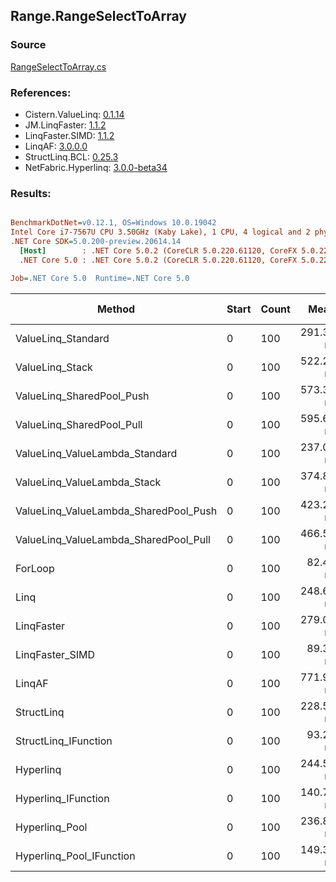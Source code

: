 ﻿## Range.RangeSelectToArray

### Source
[RangeSelectToArray.cs](../LinqBenchmarks/Range/RangeSelectToArray.cs)

### References:
- Cistern.ValueLinq: [0.1.14](https://www.nuget.org/packages/Cistern.ValueLinq/0.1.14)
- JM.LinqFaster: [1.1.2](https://www.nuget.org/packages/JM.LinqFaster/1.1.2)
- LinqFaster.SIMD: [1.1.2](https://www.nuget.org/packages/LinqFaster.SIMD/1.0.3)
- LinqAF: [3.0.0.0](https://www.nuget.org/packages/LinqAF/3.0.0.0)
- StructLinq.BCL: [0.25.3](https://www.nuget.org/packages/StructLinq.BCL/0.25.3)
- NetFabric.Hyperlinq: [3.0.0-beta34](https://www.nuget.org/packages/NetFabric.Hyperlinq/3.0.0-beta34)

### Results:
``` ini

BenchmarkDotNet=v0.12.1, OS=Windows 10.0.19042
Intel Core i7-7567U CPU 3.50GHz (Kaby Lake), 1 CPU, 4 logical and 2 physical cores
.NET Core SDK=5.0.200-preview.20614.14
  [Host]        : .NET Core 5.0.2 (CoreCLR 5.0.220.61120, CoreFX 5.0.220.61120), X64 RyuJIT
  .NET Core 5.0 : .NET Core 5.0.2 (CoreCLR 5.0.220.61120, CoreFX 5.0.220.61120), X64 RyuJIT

Job=.NET Core 5.0  Runtime=.NET Core 5.0  

```
|                                Method | Start | Count |      Mean |    Error |   StdDev | Ratio | RatioSD |  Gen 0 | Gen 1 | Gen 2 | Allocated |
|-------------------------------------- |------ |------ |----------:|---------:|---------:|------:|--------:|-------:|------:|------:|----------:|
|                    ValueLinq_Standard |     0 |   100 | 291.37 ns | 1.322 ns | 1.172 ns |  3.53 |    0.02 | 0.2027 |     - |     - |     424 B |
|                       ValueLinq_Stack |     0 |   100 | 522.21 ns | 1.901 ns | 1.685 ns |  6.33 |    0.03 | 0.3166 |     - |     - |     664 B |
|             ValueLinq_SharedPool_Push |     0 |   100 | 573.30 ns | 2.205 ns | 1.841 ns |  6.95 |    0.04 | 0.2022 |     - |     - |     424 B |
|             ValueLinq_SharedPool_Pull |     0 |   100 | 595.62 ns | 1.807 ns | 1.602 ns |  7.22 |    0.04 | 0.2022 |     - |     - |     424 B |
|        ValueLinq_ValueLambda_Standard |     0 |   100 | 237.08 ns | 0.643 ns | 0.570 ns |  2.87 |    0.01 | 0.2027 |     - |     - |     424 B |
|           ValueLinq_ValueLambda_Stack |     0 |   100 | 374.84 ns | 0.862 ns | 0.720 ns |  4.55 |    0.02 | 0.3171 |     - |     - |     664 B |
| ValueLinq_ValueLambda_SharedPool_Push |     0 |   100 | 423.24 ns | 1.445 ns | 1.281 ns |  5.13 |    0.02 | 0.2027 |     - |     - |     424 B |
| ValueLinq_ValueLambda_SharedPool_Pull |     0 |   100 | 466.54 ns | 1.121 ns | 0.993 ns |  5.66 |    0.02 | 0.2027 |     - |     - |     424 B |
|                               ForLoop |     0 |   100 |  82.47 ns | 0.369 ns | 0.327 ns |  1.00 |    0.00 | 0.2027 |     - |     - |     424 B |
|                                  Linq |     0 |   100 | 248.66 ns | 0.877 ns | 0.777 ns |  3.02 |    0.02 | 0.2446 |     - |     - |     512 B |
|                            LinqFaster |     0 |   100 | 279.05 ns | 0.656 ns | 0.581 ns |  3.38 |    0.01 | 0.4053 |     - |     - |     848 B |
|                       LinqFaster_SIMD |     0 |   100 |  89.39 ns | 0.325 ns | 0.272 ns |  1.08 |    0.01 | 0.4054 |     - |     - |     848 B |
|                                LinqAF |     0 |   100 | 771.96 ns | 1.809 ns | 1.511 ns |  9.36 |    0.05 | 0.7534 |     - |     - |    1576 B |
|                            StructLinq |     0 |   100 | 228.56 ns | 0.747 ns | 0.624 ns |  2.77 |    0.01 | 0.2294 |     - |     - |     480 B |
|                  StructLinq_IFunction |     0 |   100 |  93.24 ns | 0.571 ns | 0.534 ns |  1.13 |    0.01 | 0.2027 |     - |     - |     424 B |
|                             Hyperlinq |     0 |   100 | 244.57 ns | 0.907 ns | 0.804 ns |  2.97 |    0.02 | 0.2027 |     - |     - |     424 B |
|                   Hyperlinq_IFunction |     0 |   100 | 140.75 ns | 0.706 ns | 0.590 ns |  1.71 |    0.01 | 0.2027 |     - |     - |     424 B |
|                        Hyperlinq_Pool |     0 |   100 | 236.88 ns | 0.811 ns | 0.719 ns |  2.87 |    0.01 | 0.0267 |     - |     - |      56 B |
|              Hyperlinq_Pool_IFunction |     0 |   100 | 149.35 ns | 0.483 ns | 0.428 ns |  1.81 |    0.01 | 0.0267 |     - |     - |      56 B |
